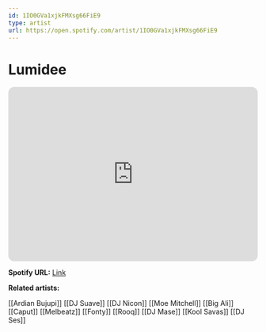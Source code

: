 ```yaml
---
id: 1IO0GVa1xjkFMXsg66FiE9
type: artist
url: https://open.spotify.com/artist/1IO0GVa1xjkFMXsg66FiE9
---
```

# Lumidee

<iframe style="border-radius:12px" src="https://open.spotify.com/embed/artist/1IO0GVa1xjkFMXsg66FiE9" width="100%" height="352" frameBorder="0" allowfullscreen="" allow="autoplay; clipboard-write; encrypted-media; fullscreen; picture-in-picture" loading="lazy"></iframe>

**Spotify URL:** [Link](https://open.spotify.com/artist/1IO0GVa1xjkFMXsg66FiE9)

**Related artists:**

[[Ardian Bujupi]]
[[DJ Suave]]
[[DJ Nicon]]
[[Moe Mitchell]]
[[Big Ali]]
[[Caput]]
[[Melbeatz]]
[[Fonty]]
[[Rooq]]
[[DJ Mase]]
[[Kool Savas]]
[[DJ Ses]]
